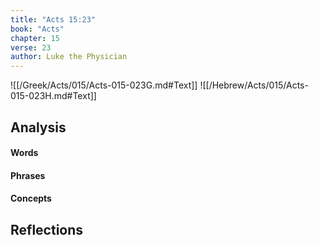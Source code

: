 ```yaml
---
title: "Acts 15:23"
book: "Acts"
chapter: 15
verse: 23
author: Luke the Physician
---
```

![[/Greek/Acts/015/Acts-015-023G.md#Text]]
![[/Hebrew/Acts/015/Acts-015-023H.md#Text]]

## Analysis

#### Words

#### Phrases

#### Concepts

## Reflections
